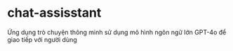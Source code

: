 # chat-assisstant
Ứng dụng trò chuyện thông minh sử dụng mô hình ngôn ngữ lớn GPT-4o để giao tiếp với người dùng
